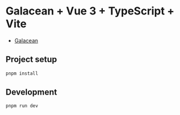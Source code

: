 # Galacean + Vue 3 + TypeScript + Vite

- [Galacean](https://galacean.antgroup.com/)

## Project setup

```bash
pnpm install
```

## Development

```bash
pnpm run dev
```
